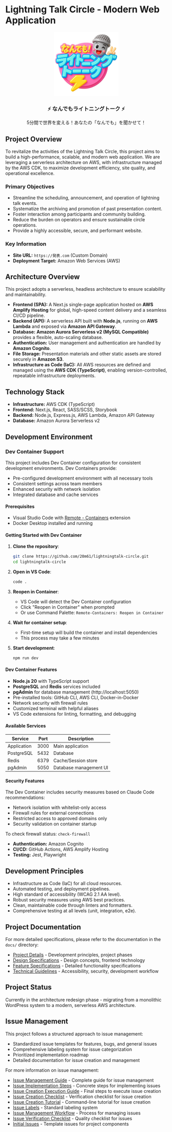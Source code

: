 # Lightning Talk Circle - Modern Web Application

<div align="center">
  <img src="public/icons/logo.jpeg" alt="Lightning Talk Circle Logo" width="200" height="200" />
  <br/>
  <h3>⚡ なんでもライトニングトーク ⚡</h3>
  <p>5分間で世界を変える！あなたの「なんでも」を聞かせて！</p>
</div>

## Project Overview

To revitalize the activities of the Lightning Talk Circle, this project aims to
build a high-performance, scalable, and modern web application. We are
leveraging a serverless architecture on AWS, with infrastructure managed by the
AWS CDK, to maximize development efficiency, site quality, and operational
excellence.

### Primary Objectives

- Streamline the scheduling, announcement, and operation of lightning talk
  events.
- Systematize the archiving and promotion of past presentation content.
- Foster interaction among participants and community building.
- Reduce the burden on operators and ensure sustainable circle operations.
- Provide a highly accessible, secure, and performant website.

### Key Information

- **Site URL:** `https://発表.com` (Custom Domain)
- **Deployment Target:** Amazon Web Services (AWS)

## Architecture Overview

This project adopts a serverless, headless architecture to ensure scalability
and maintainability.

- **Frontend (SPA):** A Next.js single-page application hosted on **AWS Amplify
  Hosting** for global, high-speed content delivery and a seamless CI/CD
  pipeline.
- **Backend (API):** A serverless API built with **Node.js**, running on **AWS
  Lambda** and exposed via **Amazon API Gateway**.
- **Database:** **Amazon Aurora Serverless v2 (MySQL Compatible)** provides a
  flexible, auto-scaling database.
- **Authentication:** User management and authentication are handled by **Amazon
  Cognito**.
- **File Storage:** Presentation materials and other static assets are stored
  securely in **Amazon S3**.
- **Infrastructure as Code (IaC):** All AWS resources are defined and managed
  using the **AWS CDK (TypeScript)**, enabling version-controlled, repeatable
  infrastructure deployments.

## Technology Stack

- **Infrastructure:** AWS CDK (TypeScript)
- **Frontend:** Next.js, React, SASS/SCSS, Storybook
- **Backend:** Node.js, Express.js, AWS Lambda, Amazon API Gateway
- **Database:** Amazon Aurora Serverless v2

## Development Environment

### Dev Container Support

This project includes Dev Container configuration for consistent development
environments. Dev Containers provide:

- Pre-configured development environment with all necessary tools
- Consistent settings across team members
- Enhanced security with network isolation
- Integrated database and cache services

#### Prerequisites

- Visual Studio Code with
  [Remote - Containers](https://marketplace.visualstudio.com/items?itemName=ms-vscode-remote.remote-containers)
  extension
- Docker Desktop installed and running

#### Getting Started with Dev Container

1. **Clone the repository**:

   ```bash
   git clone https://github.com/20m61/lightningtalk-circle.git
   cd lightningtalk-circle
   ```

2. **Open in VS Code**:

   ```bash
   code .
   ```

3. **Reopen in Container**:
   - VS Code will detect the Dev Container configuration
   - Click "Reopen in Container" when prompted
   - Or use Command Palette: `Remote-Containers: Reopen in Container`

4. **Wait for container setup**:
   - First-time setup will build the container and install dependencies
   - This process may take a few minutes

5. **Start development**:
   ```bash
   npm run dev
   ```

#### Dev Container Features

- **Node.js 20** with TypeScript support
- **PostgreSQL** and **Redis** services included
- **pgAdmin** for database management (http://localhost:5050)
- Pre-installed tools: GitHub CLI, AWS CLI, Docker-in-Docker
- Network security with firewall rules
- Customized terminal with helpful aliases
- VS Code extensions for linting, formatting, and debugging

#### Available Services

| Service     | Port | Description            |
| ----------- | ---- | ---------------------- |
| Application | 3000 | Main application       |
| PostgreSQL  | 5432 | Database               |
| Redis       | 6379 | Cache/Session store    |
| pgAdmin     | 5050 | Database management UI |

#### Security Features

The Dev Container includes security measures based on Claude Code
recommendations:

- Network isolation with whitelist-only access
- Firewall rules for external connections
- Restricted access to approved domains only
- Security validation on container startup

To check firewall status: `check-firewall`

- **Authentication:** Amazon Cognito
- **CI/CD:** GitHub Actions, AWS Amplify Hosting
- **Testing:** Jest, Playwright

## Development Principles

- Infrastructure as Code (IaC) for all cloud resources.
- Automated testing, and deployment pipelines.
- High standard of accessibility (WCAG 2.1 AA level).
- Robust security measures using AWS best practices.
- Clean, maintainable code through linters and formatters.
- Comprehensive testing at all levels (unit, integration, e2e).

## Project Documentation

For more detailed specifications, please refer to the documentation in the
`docs/` directory:

- [Project Details](/docs/project/) - Development principles, project phases
- [Design Specifications](/docs/design/) - Design concepts, frontend technology
- [Feature Specifications](/docs/features/) - Detailed functionality
  specifications
- [Technical Guidelines](/docs/technical/) - Accessibility, security,
  development workflow

## Project Status

Currently in the architecture redesign phase - migrating from a monolithic
WordPress system to a modern, serverless AWS architecture.

## Issue Management

This project follows a structured approach to issue management:

- Standardized issue templates for features, bugs, and general issues
- Comprehensive labeling system for issue categorization
- Prioritized implementation roadmap
- Detailed documentation for issue creation and management

For more information on issue management:

- [Issue Management Guide](/docs/project/issue-management-guide.md) - Complete
  guide for issue management
- [Issue Implementation Steps](/docs/project/issue-implementation-steps.md) -
  Concrete steps for implementing issues
- [Issue Creation Execution Guide](/docs/project/issue-creation-execution-guide.md) -
  Final steps to execute issue creation
- [Issue Creation Checklist](/docs/project/issue-creation-checklist.md) -
  Verification checklist for issue creation
- [Issue Creation Tutorial](/docs/project/issue-creation-tutorial.md) -
  Command-line tutorial for issue creation
- [Issue Labels](/docs/project/issue-labels.md) - Standard labeling system
- [Issue Management Workflow](/docs/project/issue-management-workflow.md) -
  Process for managing issues
- [Issue Verification Checklist](/docs/project/issue-verification-checklist.md) -
  Quality checklist for issues
- [Initial Issues](/docs/project/initial-issues.md) - Template issues for
  project components

